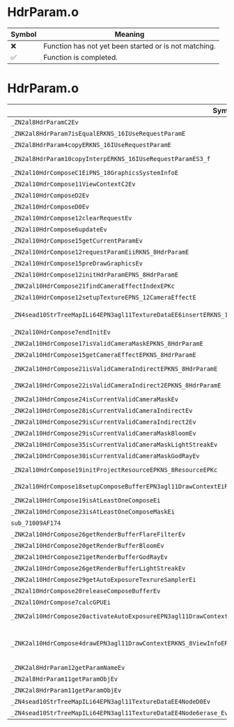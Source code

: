 # HdrParam.o
| Symbol | Meaning 
| ------------- | ------------- 
| :x: | Function has not yet been started or is not matching. 
| :white_check_mark: | Function is completed. 


# HdrParam.o
| Symbol (Mangled) | Symbol (Demangled) | Decompiled? |
| ------------- |  ------------- | ------------- |
| `_ZN2al8HdrParamC2Ev` | `al::HdrParam::HdrParam(void)` | :white_check_mark: |
| `_ZNK2al8HdrParam7isEqualERKNS_16IUseRequestParamE` | `al::HdrParam::isEqual(al::IUseRequestParam const&)const` | :white_check_mark: |
| `_ZN2al8HdrParam4copyERKNS_16IUseRequestParamE` | `al::HdrParam::copy(al::IUseRequestParam const&)` | :white_check_mark: |
| `_ZN2al8HdrParam10copyInterpERKNS_16IUseRequestParamES3_f` | `al::HdrParam::copyInterp(al::IUseRequestParam const&,al::IUseRequestParam const&,float)` | :white_check_mark: |
| `_ZN2al10HdrComposeC1EiPNS_18GraphicsSystemInfoE` | `al::HdrCompose::HdrCompose(int,al::GraphicsSystemInfo *)` | :white_check_mark: |
| `_ZN2al10HdrCompose11ViewContextC2Ev` | `al::HdrCompose::ViewContext::ViewContext(void)` | :white_check_mark: |
| `_ZN2al10HdrComposeD2Ev` | `al::HdrCompose::~HdrCompose()` | :white_check_mark: |
| `_ZN2al10HdrComposeD0Ev` | `al::HdrCompose::~HdrCompose()` | :white_check_mark: |
| `_ZN2al10HdrCompose12clearRequestEv` | `al::HdrCompose::clearRequest(void)` | :white_check_mark: |
| `_ZN2al10HdrCompose6updateEv` | `al::HdrCompose::update(void)` | :white_check_mark: |
| `_ZN2al10HdrCompose15getCurrentParamEv` | `al::HdrCompose::getCurrentParam(void)` | :white_check_mark: |
| `_ZN2al10HdrCompose12requestParamEiiRKNS_8HdrParamE` | `al::HdrCompose::requestParam(int,int,al::HdrParam const&)` | :white_check_mark: |
| `_ZN2al10HdrCompose15preDrawGraphicsEv` | `al::HdrCompose::preDrawGraphics(void)` | :white_check_mark: |
| `_ZN2al10HdrCompose12initHdrParamEPNS_8HdrParamE` | `al::HdrCompose::initHdrParam(al::HdrParam *)` | :white_check_mark: |
| `_ZNK2al10HdrCompose21findCameraEffectIndexEPKc` | `al::HdrCompose::findCameraEffectIndex(char const*)const` | :white_check_mark: |
| `_ZN2al10HdrCompose12setupTextureEPNS_12CameraEffectE` | `al::HdrCompose::setupTexture(al::CameraEffect *)` | :white_check_mark: |
| `_ZN4sead10StrTreeMapILi64EPN3agl11TextureDataEE6insertERKNS_14SafeStringBaseIcEERKS3_` | `sead::StrTreeMap<64,agl::TextureData *>::insert(sead::SafeStringBase<char> const&,agl::TextureData * const&)` | :white_check_mark: |
| `_ZN2al10HdrCompose7endInitEv` | `al::HdrCompose::endInit(void)` | :white_check_mark: |
| `_ZNK2al10HdrCompose17isValidCameraMaskEPKNS_8HdrParamE` | `al::HdrCompose::isValidCameraMask(al::HdrParam const*)const` | :white_check_mark: |
| `_ZNK2al10HdrCompose15getCameraEffectEPKNS_8HdrParamE` | `al::HdrCompose::getCameraEffect(al::HdrParam const*)const` | :white_check_mark: |
| `_ZNK2al10HdrCompose21isValidCameraIndirectEPKNS_8HdrParamE` | `al::HdrCompose::isValidCameraIndirect(al::HdrParam const*)const` | :white_check_mark: |
| `_ZNK2al10HdrCompose22isValidCameraIndirect2EPKNS_8HdrParamE` | `al::HdrCompose::isValidCameraIndirect2(al::HdrParam const*)const` | :white_check_mark: |
| `_ZNK2al10HdrCompose24isCurrentValidCameraMaskEv` | `al::HdrCompose::isCurrentValidCameraMask(void)const` | :white_check_mark: |
| `_ZNK2al10HdrCompose28isCurrentValidCameraIndirectEv` | `al::HdrCompose::isCurrentValidCameraIndirect(void)const` | :white_check_mark: |
| `_ZNK2al10HdrCompose29isCurrentValidCameraIndirect2Ev` | `al::HdrCompose::isCurrentValidCameraIndirect2(void)const` | :white_check_mark: |
| `_ZNK2al10HdrCompose29isCurrentValidCameraMaskBloomEv` | `al::HdrCompose::isCurrentValidCameraMaskBloom(void)const` | :white_check_mark: |
| `_ZNK2al10HdrCompose35isCurrentValidCameraMaskLightStreakEv` | `al::HdrCompose::isCurrentValidCameraMaskLightStreak(void)const` | :white_check_mark: |
| `_ZNK2al10HdrCompose30isCurrentValidCameraMaskGodRayEv` | `al::HdrCompose::isCurrentValidCameraMaskGodRay(void)const` | :white_check_mark: |
| `_ZN2al10HdrCompose19initProjectResourceEPKNS_8ResourceEPKc` | `al::HdrCompose::initProjectResource(al::Resource const*,char const*)` | :white_check_mark: |
| `_ZN2al10HdrCompose18setupComposeBufferEPN3agl11DrawContextEiRKNS1_12RenderBufferE` | `al::HdrCompose::setupComposeBuffer(agl::DrawContext *,int,agl::RenderBuffer const&)` | :white_check_mark: |
| `_ZNK2al10HdrCompose19isAtLeastOneComposeEi` | `al::HdrCompose::isAtLeastOneCompose(int)const` | :white_check_mark: |
| `_ZNK2al10HdrCompose23isAtLeastOneComposeMaskEi` | `al::HdrCompose::isAtLeastOneComposeMask(int)const` | :white_check_mark: |
| `sub_71009AF174` | `` | :white_check_mark: |
| `_ZNK2al10HdrCompose26getRenderBufferFlareFilterEv` | `al::HdrCompose::getRenderBufferFlareFilter(void)const` | :white_check_mark: |
| `_ZNK2al10HdrCompose20getRenderBufferBloomEv` | `al::HdrCompose::getRenderBufferBloom(void)const` | :white_check_mark: |
| `_ZNK2al10HdrCompose21getRenderBufferGodRayEv` | `al::HdrCompose::getRenderBufferGodRay(void)const` | :white_check_mark: |
| `_ZNK2al10HdrCompose26getRenderBufferLightStreakEv` | `al::HdrCompose::getRenderBufferLightStreak(void)const` | :white_check_mark: |
| `_ZNK2al10HdrCompose29getAutoExposureTexrureSamplerEi` | `al::HdrCompose::getAutoExposureTexrureSampler(int)const` | :white_check_mark: |
| `_ZN2al10HdrCompose20releaseComposeBufferEv` | `al::HdrCompose::releaseComposeBuffer(void)` | :white_check_mark: |
| `_ZN2al10HdrCompose7calcGPUEi` | `al::HdrCompose::calcGPU(int)` | :white_check_mark: |
| `_ZNK2al10HdrCompose20activateAutoExposureEPN3agl11DrawContextEiRKNS1_15SamplerLocationE` | `al::HdrCompose::activateAutoExposure(agl::DrawContext *,int,agl::SamplerLocation const&)const` | :white_check_mark: |
| `_ZNK2al10HdrCompose4drawEPN3agl11DrawContextERKNS_8ViewInfoERKNS1_12RenderBufferERKN4sead8ViewportERKNS1_11TextureDataEPSF_SH_SH_ff` | `al::HdrCompose::draw(agl::DrawContext *,al::ViewInfo const&,agl::RenderBuffer const&,sead::Viewport const&,agl::TextureData const&,agl::TextureData const*,agl::TextureData const*,agl::TextureData const*,float,float)const` | :white_check_mark: |
| `_ZNK2al8HdrParam12getParamNameEv` | `al::HdrParam::getParamName(void)const` | :white_check_mark: |
| `_ZN2al8HdrParam11getParamObjEv` | `al::HdrParam::getParamObj(void)` | :white_check_mark: |
| `_ZNK2al8HdrParam11getParamObjEv` | `al::HdrParam::getParamObj(void)const` | :white_check_mark: |
| `_ZN4sead10StrTreeMapILi64EPN3agl11TextureDataEE4NodeD0Ev` | `sead::StrTreeMap<64,agl::TextureData *>::Node::~Node()` | :white_check_mark: |
| `_ZN4sead10StrTreeMapILi64EPN3agl11TextureDataEE4Node6erase_Ev` | `sead::StrTreeMap<64,agl::TextureData *>::Node::erase_(void)` | :white_check_mark: |
